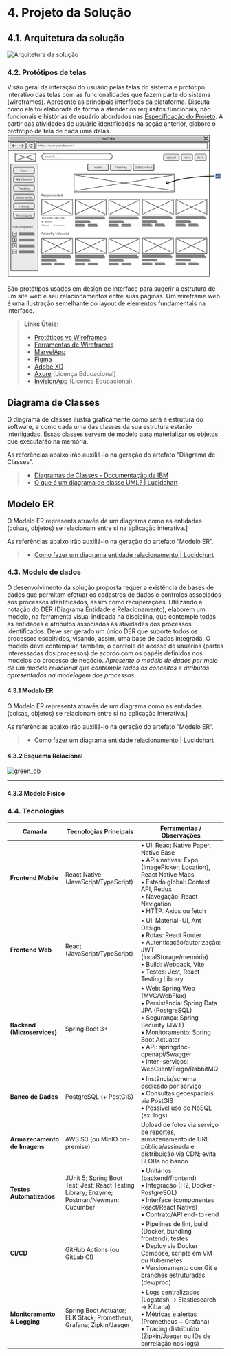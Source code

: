 # 4. Projeto da Solução
## 4.1. Arquitetura da solução
![Arquitetura da solução](https://github.com/user-attachments/assets/86e77b03-d006-451f-96f6-1d396158e599) 

### 4.2. Protótipos de telas

Visão geral da interação do usuário pelas telas do sistema e protótipo interativo das telas com as funcionalidades que fazem parte do sistema (wireframes).
Apresente as principais interfaces da plataforma. Discuta como ela foi elaborada de forma a atender os requisitos funcionais, não funcionais e histórias de usuário abordados nas <a href="02-Especificação do Projeto.md"> Especificação do Projeto</a>.
A partir das atividades de usuário identificadas na seção anterior, elabore o protótipo de tela de cada uma delas.
![Exemplo de Wireframe](images/wireframe-example.png)

São protótipos usados em design de interface para sugerir a estrutura de um site web e seu relacionamentos entre suas páginas. Um wireframe web é uma ilustração semelhante do layout de elementos fundamentais na interface.
 
> **Links Úteis**:
> - [Protótipos vs Wireframes](https://www.nngroup.com/videos/prototypes-vs-wireframes-ux-projects/)
> - [Ferramentas de Wireframes](https://rockcontent.com/blog/wireframes/)
> - [MarvelApp](https://marvelapp.com/developers/documentation/tutorials/)
> - [Figma](https://www.figma.com/)
> - [Adobe XD](https://www.adobe.com/br/products/xd.html#scroll)
> - [Axure](https://www.axure.com/edu) (Licença Educacional)
> - [InvisionApp](https://www.invisionapp.com/) (Licença Educacional)


## Diagrama de Classes

O diagrama de classes ilustra graficamente como será a estrutura do software, e como cada uma das classes da sua estrutura estarão interligadas. Essas classes servem de modelo para materializar os objetos que executarão na memória.

As referências abaixo irão auxiliá-lo na geração do artefato “Diagrama de Classes”.

> - [Diagramas de Classes - Documentação da IBM](https://www.ibm.com/docs/pt-br/rational-soft-arch/9.6.1?topic=diagrams-class)
> - [O que é um diagrama de classe UML? | Lucidchart](https://www.lucidchart.com/pages/pt/o-que-e-diagrama-de-classe-uml)

## Modelo ER

O Modelo ER representa através de um diagrama como as entidades (coisas, objetos) se relacionam entre si na aplicação interativa.]

As referências abaixo irão auxiliá-lo na geração do artefato “Modelo ER”.

> - [Como fazer um diagrama entidade relacionamento | Lucidchart](https://www.lucidchart.com/pages/pt/como-fazer-um-diagrama-entidade-relacionamento)


### 4.3. Modelo de dados

O desenvolvimento da solução proposta requer a existência de bases de dados que permitam efetuar os cadastros de dados e controles associados aos processos identificados, assim como recuperações.
Utilizando a notação do DER (Diagrama Entidade e Relacionamento), elaborem um modelo, na ferramenta visual indicada na disciplina, que contemple todas as entidades e atributos associados às atividades dos processos identificados. Deve ser gerado um único DER que suporte todos os processos escolhidos, visando, assim, uma base de dados integrada. O modelo deve contemplar, também, o controle de acesso de usuários (partes interessadas dos processos) de acordo com os papéis definidos nos modelos do processo de negócio.
_Apresente o modelo de dados por meio de um modelo relacional que contemple todos os conceitos e atributos apresentados na modelagem dos processos._

#### 4.3.1 Modelo ER

O Modelo ER representa através de um diagrama como as entidades (coisas, objetos) se relacionam entre si na aplicação interativa.]

As referências abaixo irão auxiliá-lo na geração do artefato “Modelo ER”.

> - [Como fazer um diagrama entidade relacionamento | Lucidchart](https://www.lucidchart.com/pages/pt/como-fazer-um-diagrama-entidade-relacionamento)

#### 4.3.2 Esquema Relacional

![green_db](https://github.com/user-attachments/assets/eafa2740-9b32-42b9-ad5a-25c058f241ab)

---

#### 4.3.3 Modelo Físico



### 4.4. Tecnologias
| Camada                       | Tecnologias Principais                                                                   | Ferramentas / Observações                                                                                                                                                                                                                        |
| ---------------------------- | ---------------------------------------------------------------------------------------- | ------------------------------------------------------------------------------------------------------------------------------------------------------------------------------------------------------------------------------------------------ |
| **Frontend Mobile**          | React Native (JavaScript/TypeScript)                                                     | • UI: React Native Paper, Native Base<br>• APIs nativas: Expo (ImagePicker, Location), React Native Maps<br>• Estado global: Context API, Redux<br>• Navegação: React Navigation<br>• HTTP: Axios ou fetch                                       |
| **Frontend Web**             | React (JavaScript/TypeScript)                                                            | • UI: Material-UI, Ant Design<br>• Rotas: React Router<br>• Autenticação/autorização: JWT (localStorage/memória)<br>• Build: Webpack, Vite<br>• Testes: Jest, React Testing Library                                                              |
| **Backend (Microservices)**  | Spring Boot 3+                                                                           | • Web: Spring Web (MVC/WebFlux)<br>• Persistência: Spring Data JPA (PostgreSQL)<br>• Segurança: Spring Security (JWT)<br>• Monitoramento: Spring Boot Actuator<br>• API: springdoc-openapi/Swagger<br>• Inter-serviços: WebClient/Feign/RabbitMQ |
| **Banco de Dados**           | PostgreSQL (+ PostGIS)                                                                   | • Instância/schema dedicado por serviço<br>• Consultas geoespaciais via PostGIS<br>• Possível uso de NoSQL (ex: logs)                                                                                                                            |
| **Armazenamento de Imagens** | AWS S3 (ou MinIO on-premise)                                                             | Upload de fotos via serviço de reportes, armazenamento de URL pública/assinada e distribuição via CDN; evita BLOBs no banco                                                                                                                      |
| **Testes Automatizados**     | JUnit 5; Spring Boot Test; Jest; React Testing Library; Enzyme; Postman/Newman; Cucumber | • Unitários (backend/frontend)<br>• Integração (H2, Docker-PostgreSQL)<br>• Interface (componentes React/React Native)<br>• Contrato/API end-to-end                                                                                              |
| **CI/CD**                    | GitHub Actions (ou GitLab CI)                                                            | • Pipelines de lint, build (Docker, bundling frontend), testes<br>• Deploy via Docker Compose, scripts em VM ou Kubernetes<br>• Versionamento com Git e branches estruturadas (dev/prod)                                                         |
| **Monitoramento & Logging**  | Spring Boot Actuator; ELK Stack; Prometheus; Grafana; Zipkin/Jaeger                      | • Logs centralizados (Logstash → Elasticsearch → Kibana)<br>• Métricas e alertas (Prometheus + Grafana)<br>• Tracing distribuído (Zipkin/Jaeger ou IDs de correlação nos logs)                                                                   |

